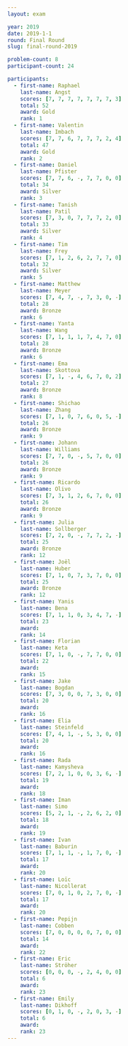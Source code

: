 ```yaml
---
layout: exam

year: 2019
date: 2019-1-1
round: Final Round
slug: final-round-2019 

problem-count: 8
participant-count: 24

participants:
  - first-name: Raphael
    last-name: Angst
    scores: [7, 7, 7, 7, 7, 7, 7, 3]
    total: 52
    award: Gold
    rank: 1
  - first-name: Valentin
    last-name: Imbach
    scores: [7, 7, 6, 7, 7, 7, 2, 4]
    total: 47
    award: Gold
    rank: 2
  - first-name: Daniel
    last-name: Pfister
    scores: [7, 7, 6, -, 7, 7, 0, 0]
    total: 34
    award: Silver
    rank: 3
  - first-name: Tanish
    last-name: Patil
    scores: [7, 3, 0, 7, 7, 7, 2, 0]
    total: 33
    award: Silver
    rank: 4
  - first-name: Tim
    last-name: Frey
    scores: [7, 1, 2, 6, 2, 7, 7, 0]
    total: 32
    award: Silver
    rank: 5
  - first-name: Matthew
    last-name: Meyer
    scores: [7, 4, 7, -, 7, 3, 0, -]
    total: 28
    award: Bronze
    rank: 6
  - first-name: Yanta
    last-name: Wang
    scores: [7, 1, 1, 1, 7, 4, 7, 0]
    total: 28
    award: Bronze
    rank: 6
  - first-name: Ema
    last-name: Skottova
    scores: [7, 1, -, 4, 6, 7, 0, 2]
    total: 27
    award: Bronze
    rank: 8
  - first-name: Shichao
    last-name: Zhang
    scores: [7, 1, 0, 7, 6, 0, 5, -]
    total: 26
    award: Bronze
    rank: 9
  - first-name: Johann
    last-name: Williams
    scores: [7, 7, 0, -, 5, 7, 0, 0]
    total: 26
    award: Bronze
    rank: 9
  - first-name: Ricardo
    last-name: Olivo
    scores: [7, 3, 1, 2, 6, 7, 0, 0]
    total: 26
    award: Bronze
    rank: 9
  - first-name: Julia
    last-name: Sollberger
    scores: [7, 2, 0, -, 7, 7, 2, -]
    total: 25
    award: Bronze
    rank: 12
  - first-name: Joël
    last-name: Huber
    scores: [7, 1, 0, 7, 3, 7, 0, 0]
    total: 25
    award: Bronze
    rank: 12
  - first-name: Yanis
    last-name: Bena
    scores: [7, 1, 1, 0, 3, 4, 7, -]
    total: 23
    award: 
    rank: 14
  - first-name: Florian
    last-name: Keta
    scores: [7, 1, 0, -, 7, 7, 0, 0]
    total: 22
    award: 
    rank: 15
  - first-name: Jake
    last-name: Bogdan
    scores: [7, 3, 0, 0, 7, 3, 0, 0]
    total: 20
    award: 
    rank: 16
  - first-name: Elia
    last-name: Steinfeld
    scores: [7, 4, 1, -, 5, 3, 0, 0]
    total: 20
    award: 
    rank: 16
  - first-name: Rada
    last-name: Kamysheva
    scores: [7, 2, 1, 0, 0, 3, 6, -]
    total: 19
    award: 
    rank: 18
  - first-name: Iman
    last-name: Simo
    scores: [5, 2, 1, -, 2, 6, 2, 0]
    total: 18
    award: 
    rank: 19
  - first-name: Ivan
    last-name: Baburin
    scores: [7, 1, 1, -, 1, 7, 0, -]
    total: 17
    award: 
    rank: 20
  - first-name: Loïc
    last-name: Nicollerat
    scores: [7, 0, 1, 0, 2, 7, 0, -]
    total: 17
    award: 
    rank: 20
  - first-name: Pepijn
    last-name: Cobben
    scores: [7, 0, 0, 0, 0, 7, 0, 0]
    total: 14
    award: 
    rank: 22
  - first-name: Eric
    last-name: Ströher
    scores: [0, 0, 0, -, 2, 4, 0, 0]
    total: 6
    award: 
    rank: 23
  - first-name: Emily
    last-name: Dikhoff
    scores: [0, 1, 0, -, 2, 0, 3, -]
    total: 6
    award: 
    rank: 23
---
```


